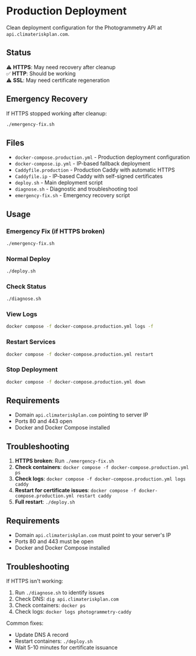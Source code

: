 # Production Deployment

Clean deployment configuration for the Photogrammetry API at `api.climateriskplan.com`.

## Status
⚠️ **HTTPS**: May need recovery after cleanup  
✅ **HTTP**: Should be working  
⚠️ **SSL**: May need certificate regeneration  

## Emergency Recovery
If HTTPS stopped working after cleanup:
```bash
./emergency-fix.sh
```

## Files

- `docker-compose.production.yml` - Production deployment configuration
- `docker-compose.ip.yml` - IP-based fallback deployment
- `Caddyfile.production` - Production Caddy with automatic HTTPS
- `Caddyfile.ip` - IP-based Caddy with self-signed certificates
- `deploy.sh` - Main deployment script
- `diagnose.sh` - Diagnostic and troubleshooting tool
- `emergency-fix.sh` - Emergency recovery script

## Usage

### Emergency Fix (if HTTPS broken)
```bash
./emergency-fix.sh
```

### Normal Deploy
```bash
./deploy.sh
```

### Check Status
```bash
./diagnose.sh
```

### View Logs
```bash
docker compose -f docker-compose.production.yml logs -f
```

### Restart Services
```bash
docker compose -f docker-compose.production.yml restart
```

### Stop Deployment
```bash
docker compose -f docker-compose.production.yml down
```

## Requirements

- Domain `api.climateriskplan.com` pointing to server IP
- Ports 80 and 443 open
- Docker and Docker Compose installed

## Troubleshooting

1. **HTTPS broken**: Run `./emergency-fix.sh`
2. **Check containers**: `docker compose -f docker-compose.production.yml ps`
3. **Check logs**: `docker compose -f docker-compose.production.yml logs caddy`
4. **Restart for certificate issues**: `docker compose -f docker-compose.production.yml restart caddy`
5. **Full restart**: `./deploy.sh`

## Requirements

- Domain `api.climateriskplan.com` must point to your server's IP
- Ports 80 and 443 must be open
- Docker and Docker Compose installed

## Troubleshooting

If HTTPS isn't working:

1. Run `./diagnose.sh` to identify issues
2. Check DNS: `dig api.climateriskplan.com`
3. Check containers: `docker ps`
4. Check logs: `docker logs photogrammetry-caddy`

Common fixes:
- Update DNS A record
- Restart containers: `./deploy.sh`
- Wait 5-10 minutes for certificate issuance
